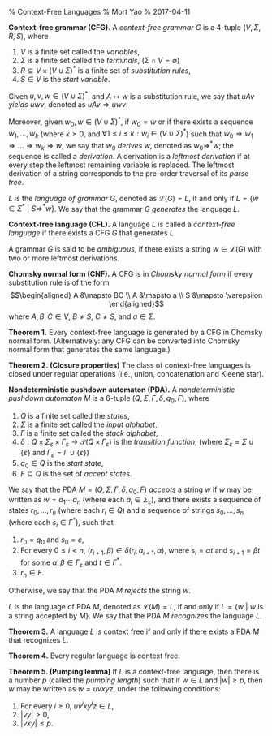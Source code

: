 % Context-Free Languages
% Mort Yao
% 2017-04-11

**Context-free grammar (CFG).** A *context-free grammar* $G$ is a 4-tuple $(V, \Sigma, R, S)$, where

1. $V$ is a finite set called the *variables*,
2. $\Sigma$ is a finite set called the *terminals*, ($\Sigma \cap V = \emptyset$)
3. $R \subseteq V \times (V \cup \Sigma)^*$ is a finite set of *substitution rules*,
4. $S \in V$ is the *start variable*.

Given $u, v, w \in (V \cup \Sigma)^*$, and $A \mapsto w$ is a substitution rule, we say that $uAv$ *yields* $uwv$, denoted as $uAv \Rightarrow uwv$.

Moreover, given $w_0, w \in (V \cup \Sigma)^*$, if $w_0 = w$ or if there exists a sequence $w_1, \dots, w_k$ (where $k \geq 0$, and $\forall 1 \leq i \leq k : w_i \in (V \cup \Sigma)^*$) such that $w_0 \Rightarrow w_1 \Rightarrow \dots \Rightarrow w_k \Rightarrow w$, we say that $w_0$ *derives* $w$, denoted as $w_0 \Rightarrow^* w$; the sequence is called a *derivation*. A derivation is a *leftmost derivation* if at every step the leftmost remaining variable is replaced. The leftmost derivation of a string corresponds to the pre-order traversal of its *parse tree*.

$L$ is the *language of grammar* $G$, denoted as $\mathcal{L}(G) = L$, if and only if $L = \{ w \in \Sigma^*\ |\ S \Rightarrow^* w \}$. We say that the grammar $G$ *generates* the language $L$.

**Context-free language (CFL).** A language $L$ is called a *context-free language* if there exists a CFG $G$ that generates $L$.

A grammar $G$ is said to be *ambiguous*, if there exists a string $w \in \mathcal{L}(G)$ with two or more leftmost derivations.

**Chomsky normal form (CNF).** A CFG is in *Chomsky normal form* if every substitution rule is of the form
$$\begin{aligned}
A &\mapsto BC \\
A &\mapsto a \\
S &\mapsto \varepsilon
\end{aligned}$$
where $A, B, C \in V$, $B \neq S$, $C \neq S$, and $a \in \Sigma$.

**Theorem 1.** Every context-free language is generated by a CFG in Chomsky normal form. (Alternatively: any CFG can be converted into Chomsky normal form that generates the same language.)

**Theorem 2. (Closure properties)** The class of context-free languages is closed under regular operations (i.e., union, concatenation and Kleene star).

**Nondeterministic pushdown automaton (PDA).** A *nondeterministic pushdown automaton* $M$ is a 6-tuple $(Q, \Sigma, \Gamma, \delta, q_0, F)$, where

1. $Q$ is a finite set called the *states*,
2. $\Sigma$ is a finite set called the *input alphabet*,
3. $\Gamma$ is a finite set called the *stack alphabet*,
4. $\delta : Q \times \Sigma_\varepsilon \times \Gamma_\varepsilon \to \mathcal{P}(Q \times \Gamma_\varepsilon)$ is the *transition function*, (where $\Sigma_\varepsilon = \Sigma \cup \{\varepsilon\}$ and $\Gamma_\varepsilon = \Gamma \cup \{\varepsilon\}$)
5. $q_0 \in Q$ is the *start state*,
6. $F \subseteq Q$ is the set of *accept states*.

We say that the PDA $M = (Q, \Sigma, \Gamma, \delta, q_0, F)$ *accepts* a string $w$ if $w$ may be written as $w = a_1 \cdots a_n$ (where each $a_i \in \Sigma_\varepsilon$), and there exists a sequence of states $r_0, \dots, r_n$ (where each $r_i \in Q$) and a sequence of strings $s_0, \dots, s_n$ (where each $s_i \in \Gamma^*$), such that

1. $r_0 = q_0$ and $s_0 = \varepsilon$,
2. For every $0 \leq i < n$, $(r_{i+1}, \beta) \in \delta(r_i, a_{i+1}, \alpha)$, where $s_i = \alpha t$ and $s_{i+1} = \beta t$ for some $\alpha, \beta \in \Gamma_\varepsilon$ and $t \in \Gamma^*$.
3. $r_n \in F$.

Otherwise, we say that the PDA $M$ *rejects* the string $w$.

$L$ is the language of PDA $M$, denoted as $\mathcal{L}(M) = L$, if and only if $L = \{w\ |\ w \text{ is a string accepted by } M\}$.
We say that the PDA $M$ *recognizes* the language $L$.

**Theorem 3.** A language $L$ is context free if and only if there exists a PDA $M$ that recognizes $L$.

**Theorem 4.** Every regular language is context free.

**Theorem 5. (Pumping lemma)** If $L$ is a context-free language, then there is a number $p$ (called the *pumping length*) such that if $w \in L$ and $|w| \geq p$, then $w$ may be written as $w = uvxyz$, under the following conditions:

1. For every $i \geq 0$, $uv^ixy^iz \in L$,
2. $|vy| > 0$,
3. $|vxy| \leq p$.
